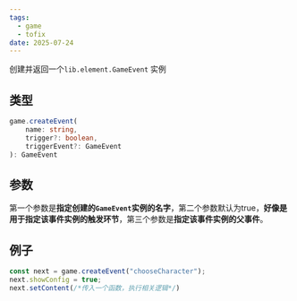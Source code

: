 ```yaml
---
tags:
  - game
  - tofix
date: 2025-07-24
---
```

创建并返回一个`lib.element.GameEvent` 实例

## 类型

``` ts
game.createEvent(
	name: string, 
	trigger?: boolean, 
	triggerEvent?: GameEvent
): GameEvent
```

## 参数  

第一个参数是**指定创建的`GameEvent`实例的名字**，第二个参数默认为true，**好像是用于指定该事件实例的触发环节**，第三个参数是**指定该事件实例的父事件**。

## 例子

``` js
const next = game.createEvent("chooseCharacter");
next.showConfig = true;
next.setContent(/*传入一个函数，执行相关逻辑*/)
```